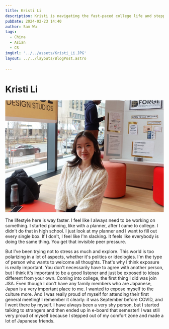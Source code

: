 ```yaml
---
title: Kristi Li
description: Kristi is navigating the fast-paced college life and stepping out of her comfort zone. 
pubDate: 2024-02-23 14:40
author: Sam Wu
tags:
  - China
  - Asian
  - CS
imgUrl: '../../assets/Kristi_Li.JPG'
layout: ../../layouts/BlogPost.astro

---
```

# Kristi Li

![local image](../../assets/Kristi_Li.JPG)

The lifestyle here is way faster. I feel like I always need to be working on something. I started planning, like with a planner, after I came to college. I didn't do that in high school. I just look at my planner and I want to fill out every single box. If I don't, I feel like I'm slacking. It feels like everybody is doing the same thing. You get that invisible peer pressure. 

But I’ve been trying not to stress as much and explore. This world is too polarizing in a lot of aspects, whether it's politics or ideologies. I'm the type of person who wants to welcome all thoughts. That's why I think exposure is really important. You don't necessarily have to agree with another person, but I think it's important to be a good listener and just be exposed to ideas different from your own. Coming into college, the first thing I did was join JSA. Even though I don't have any family members who are Japanese, Japan is a very important place to me. I wanted to expose myself to the culture more. And I was really proud of myself for attending their first general meeting! I remember it clearly: it was September before COVID, and I went there by myself. I have always been a very shy person, but I started talking to strangers and then ended up in e-board that semester! I was still very proud of myself because I stepped out of my comfort zone and made a lot of Japanese friends.


